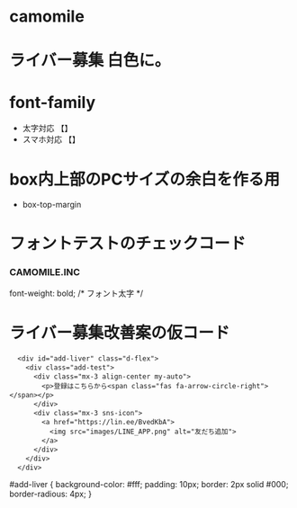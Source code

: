 # camomile

# ライバー募集 白色に。

# font-family
* 太字対応 【】
* スマホ対応 【】

# box内上部のPCサイズの余白を作る用
* box-top-margin

# フォントテストのチェックコード
<h3 class="centering my-5">CAMOMILE.INC</h3>
font-weight: bold; /* フォント太字 */

# ライバー募集改善案の仮コード
<!-- 改善案 -->
      <div id="add-liver" class="d-flex">
        <div class="add-test">
          <div class="mx-3 align-center my-auto">
            <p>登録はこちらから<span class="fas fa-arrow-circle-right"></span></p>
          </div>
          <div class="mx-3 sns-icon">
            <a href="https://lin.ee/BvedKbA">
              <img src="images/LINE_APP.png" alt="友だち追加">
            </a>
          </div>
        </div>
      </div>
<!-- css -->
  #add-liver {
    background-color: #fff;
    padding: 10px;
    border: 2px solid #000;
    border-radious: 4px;
  }
<!-- ここまで -->